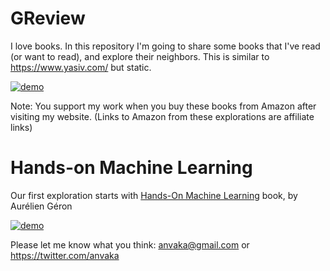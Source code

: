 # GReview

I love books. In this repository I'm going to share some books that I've
read (or want to read), and explore their neighbors. This is similar to https://www.yasiv.com/ but static.

[![demo](https://i.imgur.com/a3Gjzgp.png)](https://anvaka.github.io/greview/hands-on-ml/1/)

Note: You support my work when you buy these books from Amazon after visiting my website.
(Links to Amazon from these explorations are affiliate links)

# Hands-on Machine Learning

Our first exploration starts with [Hands-On Machine Learning](https://anvaka.github.io/greview/hands-on-ml/1/) book, by Aurélien Géron

[![demo](https://i.imgur.com/a3Gjzgp.png)](https://anvaka.github.io/greview/hands-on-ml/1/)

Please let me know what you think: anvaka@gmail.com or https://twitter.com/anvaka